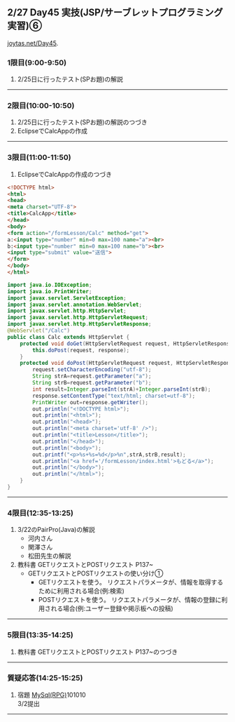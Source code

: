 ## 2/27 Day45 実技(JSP/サーブレットプログラミング実習)⑥
[joytas.net/Day45](https://joytas.net/%e8%a8%93%e7%b7%b4/day45).
### 1限目(9:00-9:50)
1. 2/25日に行ったテスト(SPお題)の解説
---
### 2限目(10:00-10:50)
1. 2/25日に行ったテスト(SPお題)の解説のつづき
1. EclipseでCalcAppの作成
---
### 3限目(11:00-11:50)
1. EclipseでCalcAppの作成のつづき
~~~html
<!DOCTYPE html>
<html>
<head>
<meta charset="UTF-8">
<title>CalcApp</title>
</head>
<body>
<form action="/formLesson/Calc" method="get">
a:<input type="number" min=0 max=100 name="a"><br>
b:<input type="number" min=0 max=100 name="b"><br>
<input type="submit" value="送信">
</form>
</body>
</html>
~~~
~~~java
import java.io.IOException;
import java.io.PrintWriter;
import javax.servlet.ServletException;
import javax.servlet.annotation.WebServlet;
import javax.servlet.http.HttpServlet;
import javax.servlet.http.HttpServletRequest;
import javax.servlet.http.HttpServletResponse;
@WebServlet("/Calc")
public class Calc extends HttpServlet {
	protected void doGet(HttpServletRequest request, HttpServletResponse response) throws ServletException, IOException {
		this.doPost(request, response);
	}
	protected void doPost(HttpServletRequest request, HttpServletResponse response) throws ServletException, IOException {
		request.setCharacterEncoding("utf-8");
		String strA=request.getParameter("a");
		String strB=request.getParameter("b");
		int result=Integer.parseInt(strA)+Integer.parseInt(strB);
		response.setContentType("text/html; charset=utf-8");
		PrintWriter out=response.getWriter();
		out.println("<!DOCTYPE html>");
		out.println("<html>");
		out.println("<head>");
		out.println("<meta charset='utf-8' />");
		out.println("<title>Lesson</title>");
		out.println("</head>");
		out.println("<body>");
		out.printf("<p>%s+%s=%d</p>%n",strA,strB,result);
		out.println("<a href='/formLesson/index.html'>もどる</a>");
		out.println("</body>");
		out.println("</html>");
	}
}
~~~
---
### 4限目(12:35-13:25)
1. 3/22のPairPro(Java)の解説
	- 河内さん
	- 関澤さん
	- 松田先生の解説
1. 教科書 GETリクエストとPOSTリクエスト P137~
	- GETリクエストとPOSTリクエストの使い分け①
		- GETリクエストを使う。
		リクエストパラメータが、情報を取得するために利用される場合(例:検索)
		- POSTリクエストを使う。
		リクエストパラメータが、情報の登録に利用される場合(例:ユーザー登録や掲示板への投稿)
---
### 5限目(13:35-14:25)
1. 教科書 GETリクエストとPOSTリクエスト P137~のつづき
---
### 質疑応答(14:25-15:25)
1. 宿題
[MySql(RPG)](https://joytas.net/programming/mysql/mysql_rpg)101010  
3/2提出
----

